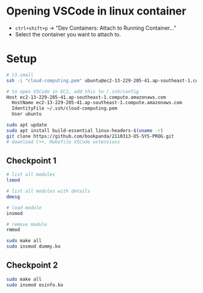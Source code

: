 # Opening VSCode in linux container
- `ctrl+shift+p` -> "Dev Containers: Attach to Running Container..."
- Select the container you want to attach to.

# Setup
```bash
# t3.small
ssh -i "cloud-computing.pem" ubuntu@ec2-13-229-205-41.ap-southeast-1.compute.amazonaws.com

# to open VSCode in EC2, add this to /.ssh/config
Host ec2-13-229-205-41.ap-southeast-1.compute.amazonaws.com
  HostName ec2-13-229-205-41.ap-southeast-1.compute.amazonaws.com
  IdentityFile ~/.ssh/cloud-computing.pem
  User ubuntu

sudo apt update
sudo apt install build-essential linux-headers-$(uname -r)
git clone https://github.com/bookpanda/2110313-OS-SYS-PROG.git
# download C++, Makefile VSCode extensions
```

## Checkpoint 1
```bash
# list all modules
lsmod

# list all modules with details
dmesg

# load module
insmod

# remove module
rmmod

sudo make all
sudo insmod dummy.ko
```

## Checkpoint 2
```bash
sudo make all
sudo insmod osinfo.ko
```